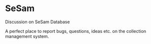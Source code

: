 # SeSam
Discussion on SeSam Database

A perfect place to report bugs, questions, ideas etc. 
on the collection management system.
